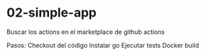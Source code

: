# 02-simple-app
Buscar los actions en el marketplace de github actions

Pasos:
Checkout del código
Instalar go
Ejecutar tests
Docker build